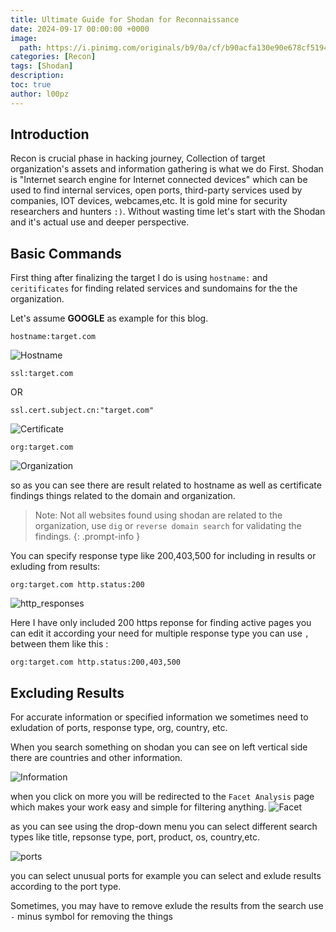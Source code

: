 ```yaml
---
title: Ultimate Guide for Shodan for Reconnaissance  
date: 2024-09-17 00:00:00 +0000
image:
  path: https://i.pinimg.com/originals/b9/0a/cf/b90acfa130e90e678cf51941d196448f.gif
categories: [Recon]
tags: [Shodan]
description: 
toc: true 
author: l00pz 
---
```


## Introduction 

Recon is crucial phase in hacking journey, Collection of target organization's assets and information gathering is what we do First. Shodan is "Internet search engine for Internet connected devices" which can be used to find internal services, open ports, third-party services used by companies, IOT devices, webcames,etc. It is gold mine for security researchers and hunters `:)`. Without wasting time let's start with the Shodan and it's actual use and deeper perspective.

## Basic Commands 

First thing after finalizing the target I do is using `hostname:` and `ceritificates` for finding related services and sundomains for the the organization.

Let's assume <strong>GOOGLE</strong> as example for this blog.
```
hostname:target.com
```
![Hostname](/_site/assets/shodan.png) <br>
```
ssl:target.com
```
OR 

```
ssl.cert.subject.cn:"target.com"
```
![Certificate](/_site/assets/shodan.png)

```
org:target.com
```
![Organization](/_site/assets/shodan.png)

so as you can see there are result related to hostname as well as certificate findings things related to the domain and organization.

> Note: Not all websites found using shodan are related to the organization, use `dig` or `reverse domain search` for validating the findings.
{: .prompt-info }

You can specify response type like 200,403,500 for including in results or exluding from results:

```
org:target.com http.status:200
```
![http_responses](/_site/assets/shodan.png)

Here I have only included 200 https reponse for finding active pages you can edit it according your need for multiple response type you can use `,` between them like this :

```
org:target.com http.status:200,403,500
```

## Excluding Results 

For accurate information or specified information we sometimes need to exludation of ports, response type, org, country, etc.

When you search something on shodan you can see on left vertical side there are countries and other information.

![Information](/_site/assets/shodan.png)

when you click on more you will be redirected to the `Facet Analysis` page which makes your work easy and simple for filtering anything.
![Facet](/_site/assets/shodan.png)

as you can see using the drop-down menu you can select different search types like title, repsonse type, port, product, os, country,etc.

![ports](/_site/assets/shodan.png)

you can select unusual ports for example you can select and exlude results according to the port type.


Sometimes, you may have to remove exlude the results from the search use `-` minus symbol for removing the things
